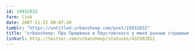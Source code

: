 ```yaml
---
id: 19932832
form: link
date: 2007-11-22 00:07:20
tumblr: "https://untitled.urbansheep.com/post/19932832"
title: "urbansheep: Про Пришвина и Паустовского у меня разные страшные воспоминания. Про Пришвина и АртЛебедева есть ещё и такое: http://b23.ru/e6u"
linkurl: http://twitter.com/urbansheep/statuses/432582822
---
```


